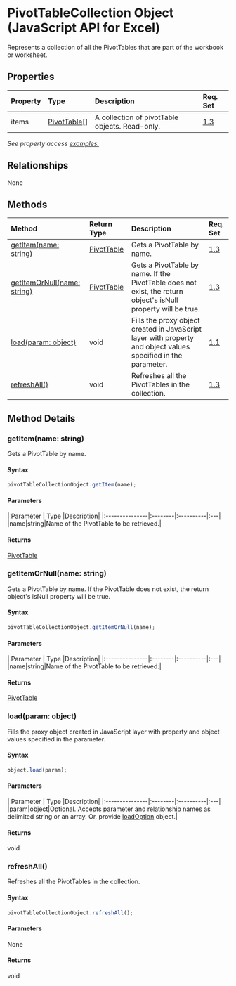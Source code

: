 # PivotTableCollection Object (JavaScript API for Excel)

Represents a collection of all the PivotTables that are part of the workbook or worksheet.

## Properties

| Property	   | Type	|Description| Req. Set|
|:---------------|:--------|:----------|:----|
|items|[PivotTable[]](pivottable.md)|A collection of pivotTable objects. Read-only.|[1.3](../requirement-sets/excel-api-requirement-sets.md)|

_See property access [examples.](#property-access-examples)_

## Relationships
None


## Methods

| Method		   | Return Type	|Description| Req. Set|
|:---------------|:--------|:----------|:----|
|[getItem(name: string)](#getitemname-string)|[PivotTable](pivottable.md)|Gets a PivotTable by name.|[1.3](../requirement-sets/excel-api-requirement-sets.md)|
|[getItemOrNull(name: string)](#getitemornullname-string)|[PivotTable](pivottable.md)|Gets a PivotTable by name. If the PivotTable does not exist, the return object's isNull property will be true.|[1.3](../requirement-sets/excel-api-requirement-sets.md)|
|[load(param: object)](#loadparam-object)|void|Fills the proxy object created in JavaScript layer with property and object values specified in the parameter.|[1.1](../requirement-sets/excel-api-requirement-sets.md)|
|[refreshAll()](#refreshall)|void|Refreshes all the PivotTables in the collection.|[1.3](../requirement-sets/excel-api-requirement-sets.md)|

## Method Details


### getItem(name: string)
Gets a PivotTable by name.

#### Syntax
```js
pivotTableCollectionObject.getItem(name);
```

#### Parameters
| Parameter	   | Type	|Description|
|:---------------|:--------|:----------|:---|
|name|string|Name of the PivotTable to be retrieved.|

#### Returns
[PivotTable](pivottable.md)

### getItemOrNull(name: string)
Gets a PivotTable by name. If the PivotTable does not exist, the return object's isNull property will be true.

#### Syntax
```js
pivotTableCollectionObject.getItemOrNull(name);
```

#### Parameters
| Parameter	   | Type	|Description|
|:---------------|:--------|:----------|:---|
|name|string|Name of the PivotTable to be retrieved.|

#### Returns
[PivotTable](pivottable.md)

### load(param: object)
Fills the proxy object created in JavaScript layer with property and object values specified in the parameter.

#### Syntax
```js
object.load(param);
```

#### Parameters
| Parameter	   | Type	|Description|
|:---------------|:--------|:----------|:---|
|param|object|Optional. Accepts parameter and relationship names as delimited string or an array. Or, provide [loadOption](loadoption.md) object.|

#### Returns
void

### refreshAll()
Refreshes all the PivotTables in the collection.

#### Syntax
```js
pivotTableCollectionObject.refreshAll();
```

#### Parameters
None

#### Returns
void
